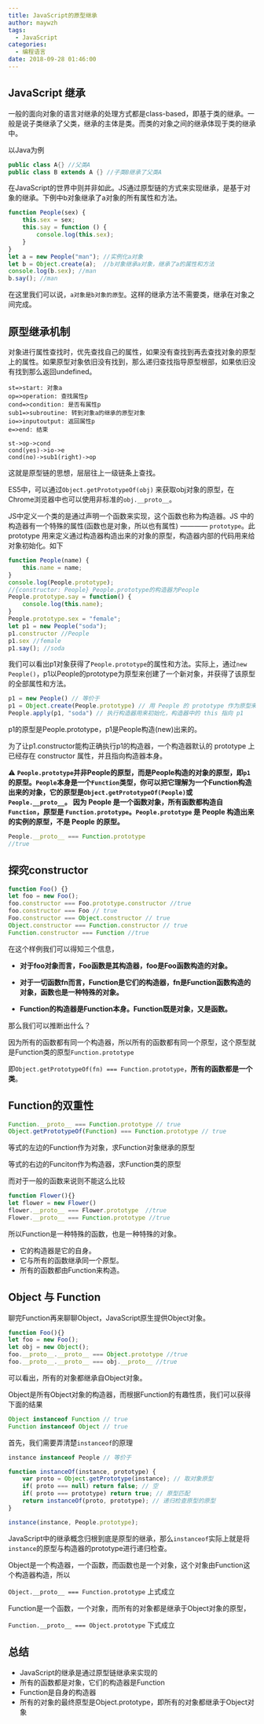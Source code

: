 ```yaml
---
title: JavaScript的原型继承
author: maywzh
tags:
  - JavaScript
categories:
  - 编程语言
date: 2018-09-28 01:46:00
---
```

## JavaScript 继承

一般的面向对象的语言对继承的处理方式都是class-based，即基于类的继承。一般是说子类继承了父类，继承的主体是类。而类的对象之间的继承体现于类的继承中。

以Java为例

```java
public class A{} //父类A
public class B extends A {} //子类B继承了父类A
```

在JavaScript的世界中则并非如此。JS通过原型链的方式来实现继承，是基于对象的继承。下例中b对象继承了a对象的所有属性和方法。

<!--more-->

```JavaScript
function People(sex) {
    this.sex = sex;
    this.say = function () {
        console.log(this.sex);
    }
}
let a = new People("man"); //实例化a对象
let b = Object.create(a);  //b对象继承a对象，继承了a的属性和方法
console.log(b.sex); //man
b.say(); //man
```

在这里我们可以说，`a对象是b对象的原型`。这样的继承方法不需要类，继承在对象之间完成。



## 原型继承机制

对象进行属性查找时，优先查找自己的属性，如果没有查找到再去查找对象的原型上的属性。如果原型对象依旧没有找到，那么递归查找指导原型根部，如果依旧没有找到那么返回undefined。

```flow
st=>start: 对象a
op=>operation: 查找属性p
cond=>condition: 是否有属性p
sub1=>subroutine: 转到对象a的继承的原型对象
io=>inputoutput: 返回属性p
e=>end: 结束

st->op->cond
cond(yes)->io->e
cond(no)->sub1(right)->op
```

这就是原型链的思想，层层往上一级链条上查找。

ES5中，可以通过`Object.getPrototypeOf(obj)` 来获取obj对象的原型，在Chrome浏览器中也可以使用非标准的`obj.__proto__`。

JS中定义一个类的是通过声明一个函数来实现，这个函数也称为构造器。JS 中的构造器有一个特殊的属性(函数也是对象，所以也有属性) ———— `prototype`。此 prototype 用来定义通过构造器构造出来的对象的原型，构造器内部的代码用来给对象初始化。如下

```JavaScript
function People(name) {
    this.name = name;
}
console.log(People.prototype); 
//{constructor: People} People.prototype的构造器为People
People.prototype.say = function() {
    console.log(this.name);
}
People.prototype.sex = "female";
let p1 = new People("soda");
p1.constructor //People
p1.sex //female
p1.say(); //soda
```

我们可以看出p1对象获得了`People.prototype`的属性和方法。实际上，通过`new People()`，p1以People的prototype为原型来创建了一个新对象，并获得了该原型的全部属性和方法。

```JavaScript
p1 = new People() // 等价于
p1 = Object.create(People.prototype) // 用 People 的 prototype 作为原型来创建一个新对象
People.apply(p1, "soda") // 执行构造器用来初始化，构造器中的 this 指向 p1
```

p1的原型是People.prototype，p1是People构造(new)出来的。

为了让p1.constructor能构正确执行p1的构造器，一个构造器默认的 prototype 上已经存在 constructor 属性，并且指向构造器本身。

⚠️ **`People.prototype`并非People的原型，而是People构造的对象的原型，即`p1`的原型。`People`本身是一个`Function`类型，你可以把它理解为一个Function构造出来的对象，它的原型是`Object.getPrototypeOf(People)`或`People.__proto__`。 因为 People 是一个函数对象，所有函数都构造自 `Function`，原型是 `Function.prototype`。`People.prototype` 是 People 构造出来的实例的原型，不是 People 的原型。**

```JavaScript
People.__proto__ === Function.prototype
//true
```



## 探究constructor

```JavaScript
function Foo() {}
let foo = new Foo();
foo.constructor === Foo.prototype.constructor //true
foo.constructor === Foo // true
Foo.constructor === Object.constructor // true
Object.constructor === Function.constructor // true
Function.constructor === Function //true
```

在这个样例我们可以得知三个信息，

- **对于foo对象而言，Foo函数是其构造器，foo是Foo函数构造的对象。**

- **对于一切函数fn而言，Function是它们的构造器，fn是Function函数构造的对象，函数也是一种特殊的对象。**

- **Function的构造器是Function本身。Function既是对象，又是函数。**

那么我们可以推断出什么？

因为所有的函数都有同一个构造器，所以所有的函数都有同一个原型，这个原型就是Function类的原型`Function.prototype`

即`Object.getPrototypeOf(fn) === Function.prototype`，**所有的函数都是一个类**。



## Function的双重性

```JavaScript
Function.__proto__ === Function.prototype // true
Object.getPrototypeOf(Function) === Function.prototype // true
```

等式的左边的Function作为对象，求Function对象继承的原型

等式的右边的Funciton作为构造器，求Function类的原型

而对于一般的函数来说则不能这么比较

```JavaScript
function Flower(){}
let flower = new Flower()
flower.__proto__ === Flower.prototype  //true
Flower.__proto__ === Function.prototype //true
```

所以Function是一种特殊的函数，也是一种特殊的对象。

- 它的构造器是它的自身。
- 它与所有的函数继承同一个原型。
- 所有的函数都由Function来构造。



## Object 与 Function 

聊完Function再来聊聊Object，JavaScript原生提供Object对象。

```JavaScript
function Foo(){}
let foo = new Foo();
let obj = new Object();
foo.__proto__.__proto__ === Object.prototype //true
foo.__proto__.__proto__ === obj.__proto__ //true
```

可以看出，所有的对象都继承自Object对象。

Object是所有Object对象的构造器，而根据Function的有趣性质，我们可以获得下面的结果

```JavaScript
Object instanceof Function // true
Function instanceof Object // true
```

首先，我们需要弄清楚`instanceof`的原理

```JavaScript
instance instanceof People // 等价于

function instanceOf(instance, prototype) {
    var proto = Object.getPrototype(instance); // 取对象原型
    if( proto === null) return false; // 空
    if( proto === prototype) return true; // 原型匹配
    return instanceOf(proto, prototype); // 递归检查原型的原型
}

instance(instance, People.prototype);
```

JavaScript中的继承概念归根到底是原型的继承，那么`instanceof`实际上就是将`instance`的原型与构造器的prototype进行递归检查。

Object是一个构造器，一个函数，而函数也是一个对象，这个对象由Function这个构造器构造，所以

`Object.__proto__ === Function.prototype` 上式成立

 Function是一个函数，一个对象，而所有的对象都是继承于Object对象的原型，

`Function.__proto__ === Object.prototype` 下式成立



## 总结

- JavaScript的继承是通过原型链继承来实现的
- 所有的函数都是对象，它们的构造器是Function
- Function是自身的构造器
- 所有的对象的最终原型是Object.prototype，即所有的对象都继承于Object对象